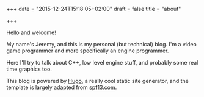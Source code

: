 +++
date = "2015-12-24T15:18:05+02:00"
draft = false
title = "about"

+++


Hello and welcome!

<!--more-->

My name's Jeremy, and this is my personal (but technical) blog. I'm a video game programmer and more specifically an engine programmer.

Here I'll try to talk about C++, low level engine stuff, and probably some real time graphics too.

This blog is powered by [Hugo](http://gohugo.io/), a really cool static site generator, 
and the template is largely adapted from [spf13.com](https://github.com/spf13/spf13.com).

